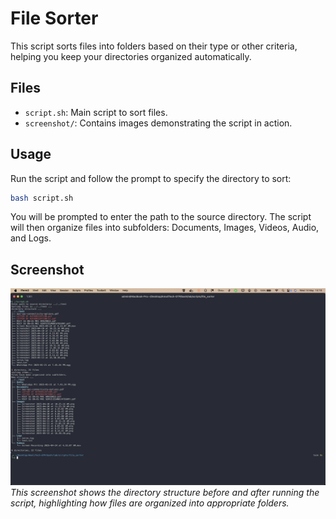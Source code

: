# File Sorter

This script sorts files into folders based on their type or other criteria, helping you keep your directories organized automatically.

## Files

- `script.sh`: Main script to sort files.
- `screenshot/`: Contains images demonstrating the script in action.

## Usage

Run the script and follow the prompt to specify the directory to sort:

```bash
bash script.sh
```

You will be prompted to enter the path to the source directory. The script will then organize files into subfolders: Documents, Images, Videos, Audio, and Logs.

## Screenshot

![Before and After Sorting](screenshot/before_and_after.png)
_This screenshot shows the directory structure before and after running the script, highlighting how files are organized into appropriate folders._
